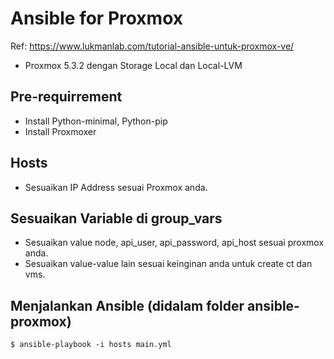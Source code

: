 # Ansible for Proxmox
Ref: https://www.lukmanlab.com/tutorial-ansible-untuk-proxmox-ve/

- Proxmox 5.3.2 dengan Storage Local dan Local-LVM

## Pre-requirrement
- Install Python-minimal, Python-pip
- Install Proxmoxer

## Hosts
- Sesuaikan IP Address sesuai Proxmox anda.

## Sesuaikan Variable di group_vars
- Sesuaikan value node, api_user, api_password, api_host sesuai proxmox anda.
- Sesuaikan value-value lain sesuai keinginan anda untuk create ct dan vms.

## Menjalankan Ansible (didalam folder ansible-proxmox)

`$ ansible-playbook -i hosts main.yml`
